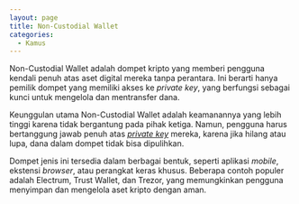 ```yaml
---
layout: page
title: Non-Custodial Wallet
categories:
  - Kamus
---
```


Non-Custodial Wallet adalah dompet kripto yang memberi pengguna kendali penuh atas aset digital mereka tanpa perantara. Ini berarti hanya pemilik dompet yang memiliki akses ke *private key*, yang berfungsi sebagai kunci untuk mengelola dan mentransfer dana.

Keunggulan utama Non-Custodial Wallet adalah keamanannya yang lebih tinggi karena tidak bergantung pada pihak ketiga. Namun, pengguna harus bertanggung jawab penuh atas [*private key*](https://rojocrypto.com/private-key/) mereka, karena jika hilang atau lupa, dana dalam dompet tidak bisa dipulihkan.

Dompet jenis ini tersedia dalam berbagai bentuk, seperti aplikasi *mobile*, ekstensi *browser*, atau perangkat keras khusus. Beberapa contoh populer adalah Electrum, Trust Wallet, dan Trezor, yang memungkinkan pengguna menyimpan dan mengelola aset kripto dengan aman.